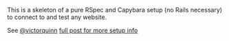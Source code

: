 This is a skeleton of a pure RSpec and Capybara setup (no Rails necessary) to connect to and test any website.

See [@victorquinn](https://github.com/victorquinn) [full post for more setup info](http://victorquinn.com/blog/2012/10/11/using-capybara-and-rspec-to-test-drupal/)
 
